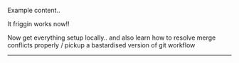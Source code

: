 
Example content..

It friggin works now!!

Now get everything setup locally.. and also learn how to resolve merge conflicts properly / pickup a bastardised version of git workflow


***
<!-- ### Start included file

{% include example_20JAN30.md %}

### End included file -->